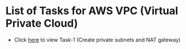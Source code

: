 # List of Tasks for AWS VPC (Virtual Private Cloud)

- Click [here](./Task-1.md) to view Task-1 (Create private subnets and NAT gateway)
